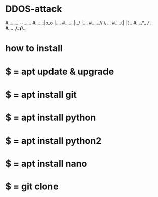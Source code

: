 # DDOS-attack
#.........--......
#.......|o_o |....
#.......|:_/ |....
#......//   \ \...
#.....(|     | )..
#..../'\_   _/`\..
#....\___)=(___/..
# how to install
# $ = apt update & upgrade
# $ = apt install git
# $ = apt install python
# $ = apt install python2
# $ = apt install nano
# $ = git clone 
